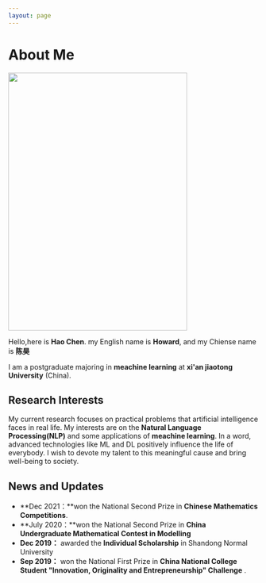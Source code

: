 ```yaml
---
layout: page
---
```


# About Me

<img src="https://howardchenhao.github.io/haochen_big.jpg" class="floatpic" width="360" height="520">

Hello,here is **Hao Chen**. my English name is **Howard**, and my Chiense name is **陈昊**

I am a postgraduate majoring in **meachine learning** at **xi'an jiaotong University** (China). 

## Research Interests

My current research focuses on practical problems that artificial intelligence faces in real life. My interests are on the **Natural Language Processing(NLP)** and some applications of **meachine learning**. In a word, advanced technologies like ML and DL positively influence the life of everybody.  I wish to devote my talent to this meaningful cause and bring well-being to society.

## News and Updates



- **Dec 2021：**won the National Second Prize in **Chinese Mathematics Competitions**.
- **July 2020：**won the National Second Prize in **China Undergraduate Mathematical Contest in Modelling**
- **Dec 2019：** awarded the **Individual Scholarship** in Shandong Normal University 
- **Sep 2019：** won the National First Prize in **China National College Student "Innovation, Originality and Entrepreneurship" Challenge** .
